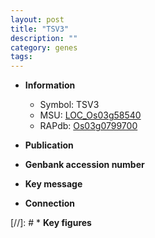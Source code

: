 ```yaml
---
layout: post
title: "TSV3"
description: ""
category: genes
tags: 
---
```


* **Information**  
    + Symbol: TSV3  
    + MSU: [LOC_Os03g58540](http://rice.uga.edu/cgi-bin/ORF_infopage.cgi?orf=LOC_Os03g58540)  
    + RAPdb: [Os03g0799700](http://rapdb.dna.affrc.go.jp/viewer/gbrowse_details/irgsp1?name=Os03g0799700)  

* **Publication**  

* **Genbank accession number**  

* **Key message**  

* **Connection**  

[//]: # * **Key figures**  


